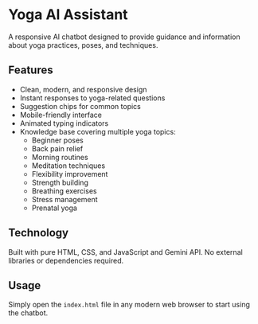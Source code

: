 # Yoga AI Assistant

A responsive AI chatbot designed to provide guidance and information about yoga practices, poses, and techniques.

## Features

- Clean, modern, and responsive design
- Instant responses to yoga-related questions
- Suggestion chips for common topics
- Mobile-friendly interface
- Animated typing indicators
- Knowledge base covering multiple yoga topics:
  - Beginner poses
  - Back pain relief
  - Morning routines
  - Meditation techniques
  - Flexibility improvement
  - Strength building
  - Breathing exercises
  - Stress management
  - Prenatal yoga

## Technology

Built with pure HTML, CSS, and JavaScript and Gemini API. No external libraries or dependencies required.

## Usage

Simply open the `index.html` file in any modern web browser to start using the chatbot.
